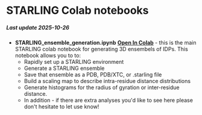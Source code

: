 # STARLING Colab notebooks
##### Last update 2025-10-26

* **STARLING\_ensemble\_generation.ipynb** **[Open In Colab](https://colab.research.google.com/github/idptools/idpcolab/blob/main/STARLING/STARLING_ensemble_generation.ipynb)** - this is the main STARLING colab notebook for generating 3D ensembels of IDPs. This notebook allows you to to:
	* Rapidly set up a STARLING environment
	* Generate a STARLING ensemble
	* Save that ensemble as a PDB, PDB/XTC, or .starling file 
	* Build a scaling map to describe intra-residue distance distributions
	* Generate histograms for the radius of gyration or inter-residue distance.
	* In addition - if there are extra analyses you'd like to see here please don't hesitate to let use know!
